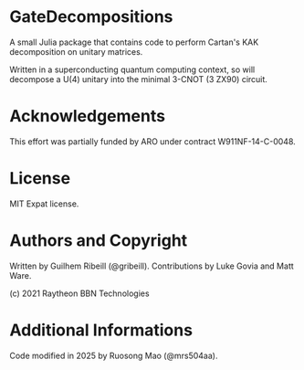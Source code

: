 # GateDecompositions

A small Julia package that contains code to perform Cartan's KAK decomposition on unitary matrices.

Written in a superconducting quantum computing context, so will decompose a U(4) unitary into the minimal 3-CNOT (3 ZX90) circuit.

# Acknowledgements

This effort was partially funded by ARO under contract W911NF-14-C-0048.

# License

MIT Expat license.

# Authors and Copyright

Written by Guilhem Ribeill (@gribeill). Contributions by Luke Govia and Matt Ware.

(c) 2021 Raytheon BBN Technologies

# Additional Informations

Code modified in 2025 by Ruosong Mao (@mrs504aa).
